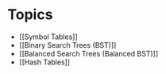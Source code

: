 # Topics
- [[Symbol Tables]]
- [[Binary Search Trees (BST)]]
- [[Balanced Search Trees (Balanced BST)]]
- [[Hash Tables]]
